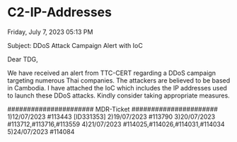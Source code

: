 # C2-IP-Addresses

Friday, July 7, 2023 05:13 PM

Subject: DDoS Attack Campaign Alert with IoC 
 
Dear TDG,
 
We have received an alert from TTC-CERT regarding a DDoS campaign targeting numerous Thai companies. The attackers are believed to be based in Cambodia. I have attached the IoC  which includes the IP addresses used to launch these DDoS attacks. Kindly consider taking appropriate measures.

######################
MDR-Ticket
######################
1)12/07/2023 #113443 [ID331353]
2)19/07/2023 #113790
3)20/07/2023 #113712,#113716,#113559
4)21/07/2023 #114025,#114026,#114031,#114034
5)24/07/2023 #114084
